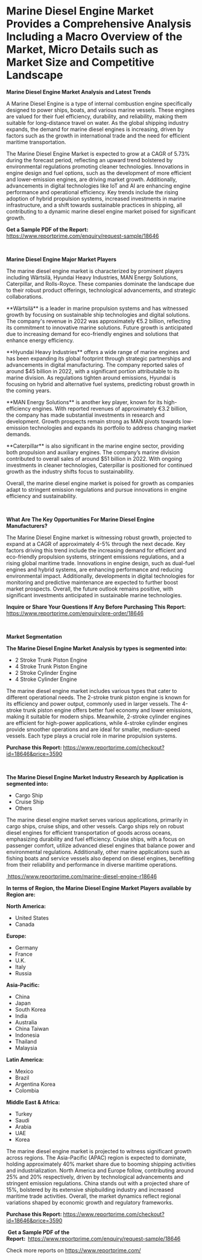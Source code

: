 <p><h1>Marine Diesel Engine Market Provides a Comprehensive Analysis Including a Macro Overview of the Market, Micro Details such as Market Size and Competitive Landscape</h1></p><p><strong>Marine Diesel Engine Market Analysis and Latest Trends</strong></p>
<p><p>A Marine Diesel Engine is a type of internal combustion engine specifically designed to power ships, boats, and various marine vessels. These engines are valued for their fuel efficiency, durability, and reliability, making them suitable for long-distance travel on water. As the global shipping industry expands, the demand for marine diesel engines is increasing, driven by factors such as the growth in international trade and the need for efficient maritime transportation.</p><p>The Marine Diesel Engine Market is expected to grow at a CAGR of 5.73% during the forecast period, reflecting an upward trend bolstered by environmental regulations promoting cleaner technologies. Innovations in engine design and fuel options, such as the development of more efficient and lower-emission engines, are driving market growth. Additionally, advancements in digital technologies like IoT and AI are enhancing engine performance and operational efficiency. Key trends include the rising adoption of hybrid propulsion systems, increased investments in marine infrastructure, and a shift towards sustainable practices in shipping, all contributing to a dynamic marine diesel engine market poised for significant growth.</p></p>
<p><strong>Get a Sample PDF of the Report:&nbsp;</strong> <a href="https://www.reportprime.com/enquiry/request-sample/18646?utm_campaign=2843&utm_medium=2&utm_source=Github&utm_content=ia&utm_term=19032025&utm_id=marine-diesel-engine">https://www.reportprime.com/enquiry/request-sample/18646</a></p>
<p>&nbsp;</p>
<p><strong>Marine Diesel Engine Major Market Players</strong></p>
<p><p>The marine diesel engine market is characterized by prominent players including Wärtsilä, Hyundai Heavy Industries, MAN Energy Solutions, Caterpillar, and Rolls-Royce. These companies dominate the landscape due to their robust product offerings, technological advancements, and strategic collaborations.</p><p>**Wärtsilä** is a leader in marine propulsion systems and has witnessed growth by focusing on sustainable ship technologies and digital solutions. The company's revenue in 2022 was approximately €5.2 billion, reflecting its commitment to innovative marine solutions. Future growth is anticipated due to increasing demand for eco-friendly engines and solutions that enhance energy efficiency.</p><p>**Hyundai Heavy Industries** offers a wide range of marine engines and has been expanding its global footprint through strategic partnerships and advancements in digital manufacturing. The company reported sales of around $45 billion in 2022, with a significant portion attributable to its marine division. As regulations tighten around emissions, Hyundai is focusing on hybrid and alternative fuel systems, predicting robust growth in the coming years.</p><p>**MAN Energy Solutions** is another key player, known for its high-efficiency engines. With reported revenues of approximately €3.2 billion, the company has made substantial investments in research and development. Growth prospects remain strong as MAN pivots towards low-emission technologies and expands its portfolio to address changing market demands.</p><p>**Caterpillar** is also significant in the marine engine sector, providing both propulsion and auxiliary engines. The company’s marine division contributed to overall sales of around $51 billion in 2022. With ongoing investments in cleaner technologies, Caterpillar is positioned for continued growth as the industry shifts focus to sustainability.</p><p>Overall, the marine diesel engine market is poised for growth as companies adapt to stringent emission regulations and pursue innovations in engine efficiency and sustainability.</p></p>
<p>&nbsp;</p>
<p><strong>What Are The Key Opportunities For Marine Diesel Engine Manufacturers?</strong></p>
<p><p>The Marine Diesel Engine market is witnessing robust growth, projected to expand at a CAGR of approximately 4-5% through the next decade. Key factors driving this trend include the increasing demand for efficient and eco-friendly propulsion systems, stringent emissions regulations, and a rising global maritime trade. Innovations in engine design, such as dual-fuel engines and hybrid systems, are enhancing performance and reducing environmental impact. Additionally, developments in digital technologies for monitoring and predictive maintenance are expected to further boost market prospects. Overall, the future outlook remains positive, with significant investments anticipated in sustainable marine technologies.</p></p>
<p><strong>Inquire or Share Your Questions If Any Before Purchasing This Report:</strong> <a href="https://www.reportprime.com/enquiry/pre-order/18646?utm_campaign=2843&utm_medium=2&utm_source=Github&utm_content=ia&utm_term=19032025&utm_id=marine-diesel-engine">https://www.reportprime.com/enquiry/pre-order/18646</a></p>
<p>&nbsp;</p>
<p><strong>Market Segmentation</strong></p>
<p><strong>The Marine Diesel Engine Market Analysis by types is segmented into:</strong></p>
<p><ul><li>2 Stroke Trunk Piston Engine</li><li>4 Stroke Trunk Piston Engine</li><li>2 Stroke Cylinder Engine</li><li>4 Stroke Cylinder Engine</li></ul></p>
<p><p>The marine diesel engine market includes various types that cater to different operational needs. The 2-stroke trunk piston engine is known for its efficiency and power output, commonly used in larger vessels. The 4-stroke trunk piston engine offers better fuel economy and lower emissions, making it suitable for modern ships. Meanwhile, 2-stroke cylinder engines are efficient for high-power applications, while 4-stroke cylinder engines provide smoother operations and are ideal for smaller, medium-speed vessels. Each type plays a crucial role in marine propulsion systems.</p></p>
<p><strong>Purchase this Report:&nbsp;</strong><a href="https://www.reportprime.com/checkout?id=18646&price=3590&utm_campaign=2843&utm_medium=2&utm_source=Github&utm_content=ia&utm_term=19032025&utm_id=marine-diesel-engine">https://www.reportprime.com/checkout?id=18646&price=3590</a></p>
<p>&nbsp;</p>
<p><strong>The Marine Diesel Engine Market Industry Research by Application is segmented into:</strong></p>
<p><ul><li>Cargo Ship</li><li>Cruise Ship</li><li>Others</li></ul></p>
<p><p>The marine diesel engine market serves various applications, primarily in cargo ships, cruise ships, and other vessels. Cargo ships rely on robust diesel engines for efficient transportation of goods across oceans, emphasizing durability and fuel efficiency. Cruise ships, with a focus on passenger comfort, utilize advanced diesel engines that balance power and environmental regulations. Additionally, other marine applications such as fishing boats and service vessels also depend on diesel engines, benefiting from their reliability and performance in diverse maritime operations.</p></p>
<p><a href="https://www.reportprime.com/marine-diesel-engine-r18646?utm_campaign=2843&utm_medium=2&utm_source=Github&utm_content=ia&utm_term=19032025&utm_id=marine-diesel-engine">&nbsp;https://www.reportprime.com/marine-diesel-engine-r18646</a></p>
<p><strong>In terms of Region, the Marine Diesel Engine Market Players available by Region are:</strong></p>
<p>
    <p> <strong> North America: </strong>
        <ul>
            <li>United States</li>
            <li>Canada</li>
        </ul>
        </p> 
    <p> <strong> Europe: </strong>
        <ul>
            <li>Germany</li>
            <li>France</li>
            <li>U.K.</li>
            <li>Italy</li>
            <li>Russia</li>
        </ul>
        </p> 
    <p> <strong> Asia-Pacific: </strong>
        <ul>
            <li>China</li>
            <li>Japan</li>
            <li>South Korea</li>
            <li>India</li>
            <li>Australia</li>
            <li>China Taiwan</li>
            <li>Indonesia</li>
            <li>Thailand</li>
            <li>Malaysia</li>
        </ul>
        </p> 
    <p> <strong> Latin America: </strong>
        <ul>
            <li>Mexico</li>
            <li>Brazil</li>
            <li>Argentina Korea</li>
            <li>Colombia</li>
        </ul>
        </p> 
    <p> <strong> Middle East & Africa: </strong>
        <ul>
            <li>Turkey</li>
            <li>Saudi</li>
            <li>Arabia</li>
            <li>UAE</li>
            <li>Korea</li>
        </ul>
    </p>
    </p>
<p><p>The marine diesel engine market is projected to witness significant growth across regions. The Asia-Pacific (APAC) region is expected to dominate, holding approximately 40% market share due to booming shipping activities and industrialization. North America and Europe follow, contributing around 25% and 20% respectively, driven by technological advancements and stringent emission regulations. China stands out with a projected share of 15%, bolstered by its extensive shipbuilding industry and increased maritime trade activities. Overall, the market dynamics reflect regional variations shaped by economic growth and regulatory frameworks.</p></p>
<p><strong>Purchase this Report: </strong><a href="https://www.reportprime.com/checkout?id=18646&price=3590&utm_campaign=2843&utm_medium=2&utm_source=Github&utm_content=ia&utm_term=19032025&utm_id=marine-diesel-engine">https://www.reportprime.com/checkout?id=18646&price=3590</a></p>
<p>&nbsp;<strong>Get a Sample PDF of the Report:&nbsp;&nbsp;</strong><a href="https://www.reportprime.com/enquiry/request-sample/18646?utm_campaign=2843&utm_medium=2&utm_source=Github&utm_content=ia&utm_term=19032025&utm_id=marine-diesel-engine">https://www.reportprime.com/enquiry/request-sample/18646</a></p>
<p><strong></strong></p>
<p>Check more reports on <a href="https://www.reportprime.com/?utm_campaign=2843&utm_medium=2&utm_source=Github&utm_content=ia&utm_term=19032025&utm_id=marine-diesel-engine">https://www.reportprime.com/</a></p>